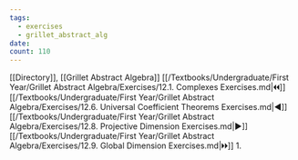 ```yaml
---
tags:
  - exercises
  - grillet_abstract_alg
date:
count: 110
---
```

[[Directory]], [[Grillet Abstract Algebra]]
[[/Textbooks/Undergraduate/First Year/Grillet Abstract Algebra/Exercises/12.1. Complexes Exercises.md|🞀🞀]] [[/Textbooks/Undergraduate/First Year/Grillet Abstract Algebra/Exercises/12.6. Universal Coefficient Theorems Exercises.md|◀]] [[/Textbooks/Undergraduate/First Year/Grillet Abstract Algebra/Exercises/12.8. Projective Dimension Exercises.md|▶]] [[/Textbooks/Undergraduate/First Year/Grillet Abstract Algebra/Exercises/12.9. Global Dimension Exercises.md|🞂🞂]]
1. 